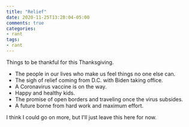```yaml
---
title: "Relief"
date: 2020-11-25T13:28:04-05:00
comments: true
categories:
- rant
tags:
- rant
---
```


Things to be thankful for this Thanksgiving.

- The people in our lives who make us feel things no one else can.
- The sigh of relief coming from D.C. with Biden taking office.
- A Coronavirus vaccine is on the way.
- Happy and healthy kids.
- The promise of open borders and traveling once the virus subsides.
- A future borne from hard work and maximum effort.

I think I could go on more, but I'll just leave this here for now. 

